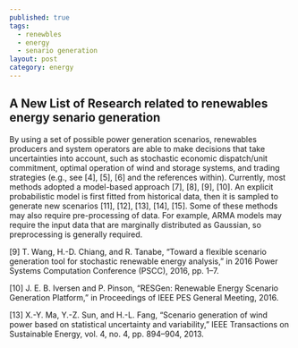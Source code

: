 ```yaml
---
published: true
tags:
  - renewbles
  - energy
  - senario generation
layout: post
category: energy
---
```

## A New List of Research related to renewables energy senario generation

By using a set of possible power generation scenarios, renewables producers and system operators are able to
make decisions that take uncertainties into account, such as stochastic economic dispatch/unit commitment, optimal operation of wind and storage systems, and trading strategies (e.g., see [4], [5], [6] and the references within). Currently, most methods adopted a model-based approach [7], [8], [9], [10]. An explicit probabilistic model is first fitted from historical data, then it is sampled to generate new scenarios [11], [12], [13], [14], [15]. Some of these methods may also require pre-processing of data. For example, ARMA models may require the input data that are marginally distributed as Gaussian, so preprocessing is generally required.




[9] T. Wang, H.-D. Chiang, and R. Tanabe, “Toward a flexible scenario generation tool for stochastic renewable energy analysis,” in 2016 Power Systems Computation Conference (PSCC), 2016, pp. 1–7.



[10] J. E. B. Iversen and P. Pinson, “RESGen: Renewable Energy Scenario Generation Platform,” in Proceedings of IEEE PES General Meeting, 2016.

[13] X.-Y. Ma, Y.-Z. Sun, and H.-L. Fang, “Scenario generation of wind power based on statistical uncertainty and variability,” IEEE Transactions on Sustainable Energy, vol. 4, no. 4, pp. 894–904, 2013.
